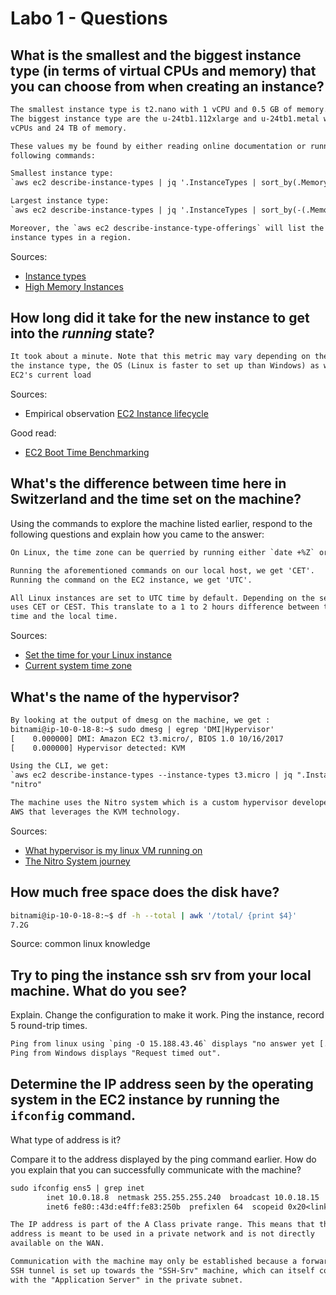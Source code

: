 # Labo 1 - Questions

## What is the smallest and the biggest instance type (in terms of virtual CPUs and memory) that you can choose from when creating an instance?

```txt
The smallest instance type is t2.nano with 1 vCPU and 0.5 GB of memory.
The biggest instance type are the u-24tb1.112xlarge and u-24tb1.metal with 448
vCPUs and 24 TB of memory.

These values my be found by either reading online documentation or running the
following commands:

Smallest instance type:
`aws ec2 describe-instance-types | jq '.InstanceTypes | sort_by(.MemoryInfo.SizeInMiB, .VCpuInfo.DefaultVCpus) | .[0] | .InstanceType'`

Largest instance type:
`aws ec2 describe-instance-types | jq '.InstanceTypes | sort_by(-(.MemoryInfo.SizeInMiB, .VCpuInfo.DefaultVCpus)) | .[0] .InstanceType'`

Moreover, the `aws ec2 describe-instance-type-offerings` will list the available
instance types in a region.
```

Sources:
- [Instance types](https://aws.amazon.com/ec2/instance-types/)
- [High Memory Instances](https://aws.amazon.com/ec2/instance-types/high-memory/)

## How long did it take for the new instance to get into the _running_ state?

```txt
It took about a minute. Note that this metric may vary depending on the region, 
the instance type, the OS (Linux is faster to set up than Windows) as well as 
EC2's current load
```

Sources:
- Empirical observation
[EC2 Instance lifecycle](https://docs.aws.amazon.com/AWSEC2/latest/UserGuide/ec2-instance-lifecycle.html)

Good read:
- [EC2 Boot Time Benchmarking](https://www.daemonology.net/blog/2021-08-12-EC2-boot-time-benchmarking.html)

## What's the difference between time here in Switzerland and the time set on the machine?

Using the commands to explore the machine listed earlier, respond to the following questions and explain how you came to the answer:

```txt
On Linux, the time zone can be querried by running either `date +%Z` or `timedatectl`.

Running the aforementioned commands on our local host, we get 'CET'.
Running the command on the EC2 instance, we get 'UTC'.

All Linux instances are set to UTC time by default. Depending on the season, Switzerland
uses CET or CEST. This translate to a 1 to 2 hours difference between the instance's
time and the local time.
```

Sources:
- [Set the time for your Linux instance](https://docs.aws.amazon.com/AWSEC2/latest/UserGuide/set-time.html)
- [Current system time zone](https://www.baeldung.com/linux/current-system-time-zone)

## What's the name of the hypervisor?

```txt
By looking at the output of dmesg on the machine, we get :
bitnami@ip-10-0-18-8:~$ sudo dmesg | egrep 'DMI|Hypervisor'
[    0.000000] DMI: Amazon EC2 t3.micro/, BIOS 1.0 10/16/2017
[    0.000000] Hypervisor detected: KVM

Using the CLI, we get:
`aws ec2 describe-instance-types --instance-types t3.micro | jq ".InstanceTypes[0].Hypervisor"`
"nitro"

The machine uses the Nitro system which is a custom hypervisor developed by
AWS that leverages the KVM technology.
```

Sources:
- [What hypervisor is my linux VM running on](https://vcloudvision.com/2019/07/09/what-hypervisor-is-my-linux-vm-running-on/)
- [The Nitro System journey](https://docs.aws.amazon.com/whitepapers/latest/security-design-of-aws-nitro-system/the-nitro-system-journey.html)

## How much free space does the disk have?

```bash
bitnami@ip-10-0-18-8:~$ df -h --total | awk '/total/ {print $4}'
7.2G
```

Source: common linux knowledge

## Try to ping the instance ssh srv from your local machine. What do you see?

Explain. Change the configuration to make it work. Ping the instance, record 5 round-trip times.

```txt
Ping from linux using `ping -O 15.188.43.46` displays "no answer yet [...]".
Ping from Windows displays "Request timed out".
```

## Determine the IP address seen by the operating system in the EC2 instance by running the `ifconfig` command. 

What type of address is it? 

Compare it to the address displayed by the ping command earlier. How do you explain that you can successfully communicate with the machine?

```txt
sudo ifconfig ens5 | grep inet
        inet 10.0.18.8  netmask 255.255.255.240  broadcast 10.0.18.15
        inet6 fe80::43d:e4ff:fe83:250b  prefixlen 64  scopeid 0x20<link>

The IP address is part of the A Class private range. This means that the
address is meant to be used in a private network and is not directly 
available on the WAN.

Communication with the machine may only be established because a forwarded
SSH tunnel is set up towards the "SSH-Srv" machine, which can itself communicate
with the "Application Server" in the private subnet.
```
